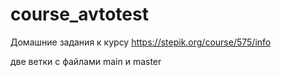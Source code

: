 # course_avtotest
 Домашние задания к курсу https://stepik.org/course/575/info

 две ветки с файлами main и master
 
 
